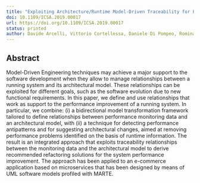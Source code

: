```yaml
--- 
title: "Exploiting Architecture/Runtime Model-Driven Traceability for Performance Improvement"
doi: 10.1109/ICSA.2019.00017 
url: https://doi.org/10.1109/ICSA.2019.00017
status: printed
author: Davide Arcelli, Vittorio Cortellessa, Daniele Di Pompeo, Romina Eramo, Michele Tucci
---
```

## Abstract 
Model-Driven Engineering techniques may achieve a major support to the software development when they allow to manage relationships between a running system and its architectural model. These relationships can be exploited for different goals, such as the software evolution due to new functional requirements. In this paper, we define and use relationships that work as support to the performance improvement of a running system. In particular, we combine: (i) a bidirectional model transformation framework tailored to define relationships between performance monitoring data and an architectural model, with (ii) a technique for detecting performance antipatterns and for suggesting architectural changes, aimed at removing performance problems identified on the basis of runtime information. The result is an integrated approach that exploits traceability relationships between the monitoring data and the architectural model to derive recommended refactoring solutions for the system performance improvement. The approach has been applied to an e-commerce application based on microservices that has been designed by means of UML software models profiled with MARTE.
